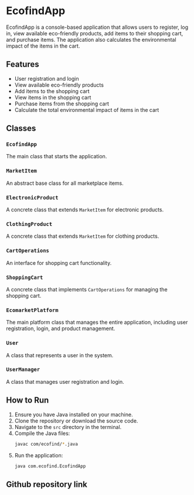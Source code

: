 # EcofindApp

EcofindApp is a console-based application that allows users to register, log in, view available eco-friendly products, add items to their shopping cart, and purchase items. The application also calculates the environmental impact of the items in the cart.

## Features

- User registration and login
- View available eco-friendly products
- Add items to the shopping cart
- View items in the shopping cart
- Purchase items from the shopping cart
- Calculate the total environmental impact of items in the cart

## Classes

### `EcofindApp`

The main class that starts the application.

### `MarketItem`

An abstract base class for all marketplace items.

### `ElectronicProduct`

A concrete class that extends `MarketItem` for electronic products.

### `ClothingProduct`

A concrete class that extends `MarketItem` for clothing products.

### `CartOperations`

An interface for shopping cart functionality.

### `ShoppingCart`

A concrete class that implements `CartOperations` for managing the shopping cart.

### `EcomarketPlatform`

The main platform class that manages the entire application, including user registration, login, and product management.

### `User`

A class that represents a user in the system.

### `UserManager`

A class that manages user registration and login.

## How to Run

1. Ensure you have Java installed on your machine.
2. Clone the repository or download the source code.
3. Navigate to the `src` directory in the terminal.
4. Compile the Java files:
    ```sh
    javac com/ecofind/*.java
    ```
5. Run the application:
    ```sh
    java com.ecofind.EcofindApp
    ```

## Github repository link




